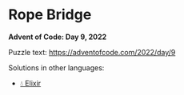 # Rope Bridge

**Advent of Code: Day 9, 2022**

Puzzle text: https://adventofcode.com/2022/day/9

Solutions in other languages:

- [💧 Elixir](../../../elixir/lib/2022/09_rope_bridge)
